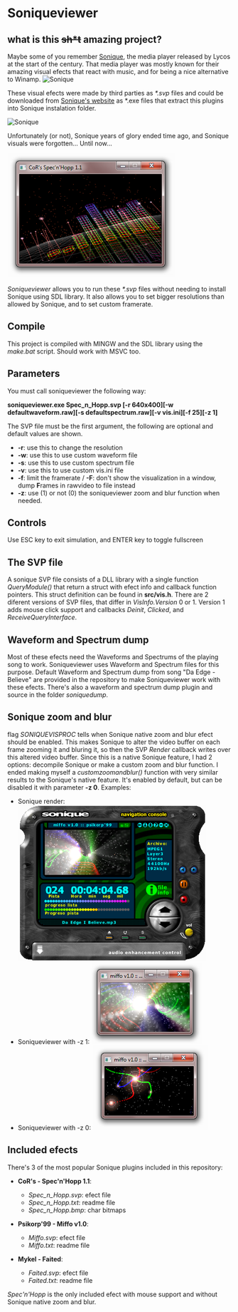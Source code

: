 # Soniqueviewer

## what is this ~~sh\*t~~ amazing project?
Maybe some of you remember [Sonique](https://en.wikipedia.org/wiki/Sonique_(media_player)), the media player released by Lycos at the start of the century. That media player was mostly known for their amazing visual efects that react with music, and for being a nice alternative to Winamp.
![Sonique](https://upload.wikimedia.org/wikipedia/en/thumb/d/d4/Media_player_sonique-1.95.png/300px-Media_player_sonique-1.95.png)

These visual efects were made by third parties as *\*.svp* files and could be downloaded from [Sonique's website](https://web.archive.org/web/20011201225519/http://sonique.lycos.com/customize/archive.php?type=plugin) as *.exe files that extract this plugins into Sonique instalation folder.

![Sonique](https://www.downloadsource.net/upload/files/gallery/old/90/9/0/d7db9edcbb803a9f88aceaf5cc5c3b40.jpg)

Unfortunately (or not), Sonique years of glory ended time ago, and Sonique visuals were forgotten... Until now...

![Soniqueviewer](https://github.com/juanmv94/Soniqueviewer/raw/master/screenshots/specnhopp.png)

*Soniqueviewer* allows you to run these *\*.svp* files without needing to install Sonique using SDL library. It also allows you to set bigger resolutions than allowed by Sonique, and to set custom framerate.

## Compile
This project is compiled with MINGW and the SDL library using the *make.bat* script. Should work with MSVC too.

## Parameters
You must call soniqueviewer the following way:

**soniqueviewer.exe Spec_n_Hopp.svp [-r 640x400][-w defaultwaveform.raw][-s defaultspectrum.raw][-v vis.ini][-f 25][-z 1]**

The SVP file must be the first argument, the following are optional and default values are shown.

* **-r**: use this to change the resolution
* **-w**: use this to use custom waveform file
* **-s**: use this to use custom spectrum file
* **-v**: use this to use custom vis.ini file
* **-f**: limit the framerate / **-F**: don't show the visualization in a window, dump **F**rames in rawvideo to file instead
* **-z**: use (1) or not (0) the soniqueviewer zoom and blur function when needed.

## Controls
Use ESC key to exit simulation, and ENTER key to toggle fullscreen

## The SVP file
A sonique SVP file consists of a DLL library with a single function *QueryModule()* that return a struct with efect info and callback function pointers. This struct definition can be found in **src/vis.h**.
There are 2 diferent versions of SVP files, that differ in *VisInfo.Version* 0 or 1. Version 1 adds mouse click support and callbacks *Deinit*, *Clicked*, and *ReceiveQueryInterface*.

## Waveform and Spectrum dump
Most of these efects need the Waveforms and Spectrums of the playing song to work. Soniqueviewer uses Waveform and Spectrum files for this purpose. Default Waveform and Spectrum dump from song "Da Edge - Believe" are provided in the repository to make Soniqueviewer work with these efects. There's also a waveform and spectrum dump plugin and source in the folder *soniquedump*.

## Sonique zoom and blur
flag *SONIQUEVISPROC* tells when Sonique native zoom and blur efect should be enabled. This makes Sonique to alter the video buffer on each frame zooming it and bluring it, so then the SVP *Render* callback writes over this altered video buffer.
Since this is a native Sonique feature, I had 2 options: decompile Sonique or make a custom zoom and blur function. I ended making myself a *customzoomandblur()* function with very similar results to the Sonique's native feature.
It's enabled by default, but can be disabled it with parameter **-z 0**.
Examples:
* Sonique render: ![Sonique render](https://github.com/juanmv94/Soniqueviewer/raw/master/screenshots/miffosonique.png)
* Soniqueviewer with -z 1: ![Soniqueviewer with -z 1](https://github.com/juanmv94/Soniqueviewer/raw/master/screenshots/miffoz1.png)
* Soniqueviewer with -z 0: ![Soniqueviewer with -z 0](https://github.com/juanmv94/Soniqueviewer/raw/master/screenshots/miffoz0.png)

## Included efects
There's 3 of the most popular Sonique plugins included in this repository:

* **CoR's - Spec'n'Hopp 1.1**:
  * *Spec\_n\_Hopp.svp*: efect file
  * *Spec\_n\_Hopp.txt*: readme file
  * *Spec\_n\_Hopp.bmp*: char bitmaps

* **Psikorp'99 - Miffo v1.0**:
  * *Miffo.svp*: efect file
  * *Miffo.txt*: readme file

* **Mykel - Faited**:
  * *Faited.svp*: efect file
  * *Faited.txt*: readme file

*Spec'n'Hopp* is the only included efect with mouse support and without Sonique native zoom and blur.
